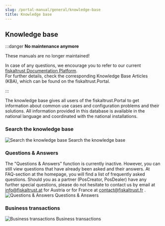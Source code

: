 ```yaml
---
slug: /portal-manual/general/knowledge-base
title: Knowledge base
---
```


## Knowledge base

:::danger **No maintenance anymore**

These manuals are no longer maintained! 

In case of any questions, we encourage you to refer to our current [fiskaltrust Documentation Platform](https://docs.fiskaltrust.cloud).  
For further details, check the corresponding Knowledge Base Articles (KBA), which can be found on the fiskaltrust.Portal.

:::

The knowledge base gives all users of the fiskaltrust.Portal to get information about common use cases and configuration problems and their solutions. All information provided in this database is available in the national language and coordinated with the national installations.

### Search the knowledge base

![Search the knowledge base](images/KBArticle/Search/001.png)
Search the knowledge base

### Questions & Answers

The "Questions & Answers" function is currently inactive. However, you can still view questions that have already been asked and their answers. At FAQ-section at the homepage, you will find a list of frequently asked questions. Should you as a partner (PosCreator, PosDealer) have any further special questions, please do not hesitate to contact us by email at [info@fiskaltrust.at](mailto:info@fiskaltrust.at) for Austria or for France at [contact@fiskaltrust.fr](mailto:contact@fiskaltrust.fr) .
![Questions & Answers](images/KBArticle/Index/001.png)
Questions & Answers

### Business transactions

![Business transactions](images/KBArticle/Index/002.png)
Business transactions
